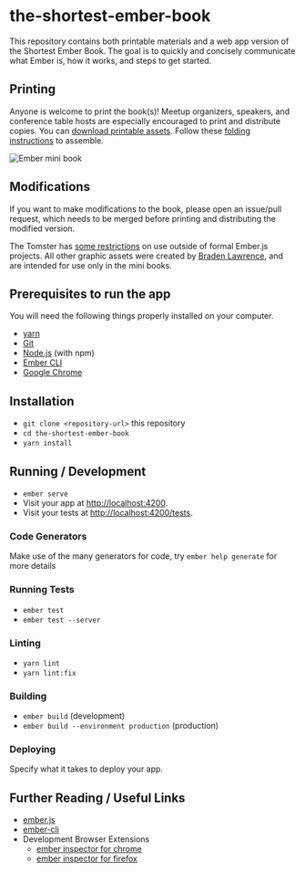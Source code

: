 # the-shortest-ember-book

This repository contains both printable materials
and a web app version of the Shortest Ember Book.
The goal is to quickly and concisely
communicate what Ember is, how it works, and steps to get started.

## Printing

Anyone is welcome to print the book(s)! Meetup organizers, speakers, and conference table hosts are especially encouraged to print and distribute copies. You can [download printable assets](https://github.com/ember-learn/the-shortest-ember-book/tree/main/printable-materials). Follow these [folding instructions](https://github.com/ember-learn/the-shortest-ember-book/issues/7) to assemble.

![Ember mini book](https://user-images.githubusercontent.com/16627268/40524890-218de0b2-5fab-11e8-841c-34f127f684a0.jpg "Ember mini book")


## Modifications

If you want to make modifications to the book,
please open an issue/pull request, which needs to be merged before printing and distributing the modified version. 

The Tomster has [some restrictions](https://www.emberjs.com/tomster/faq/) on use outside of formal Ember.js projects. All other graphic assets were created by [Braden Lawrence](http://www.bradenlawrence.com/portfolio), and are intended for use only in the mini books.

## Prerequisites to run the app

You will need the following things properly installed on your computer.

* [yarn](https://yarnpkg.com/)
* [Git](https://git-scm.com/)
* [Node.js](https://nodejs.org/) (with npm)
* [Ember CLI](https://ember-cli.com/)
* [Google Chrome](https://google.com/chrome/)

## Installation

* `git clone <repository-url>` this repository
* `cd the-shortest-ember-book`
* `yarn install`

## Running / Development

* `ember serve`
* Visit your app at [http://localhost:4200](http://localhost:4200).
* Visit your tests at [http://localhost:4200/tests](http://localhost:4200/tests).

### Code Generators

Make use of the many generators for code, try `ember help generate` for more details

### Running Tests

* `ember test`
* `ember test --server`

### Linting

* `yarn lint`
* `yarn lint:fix`

### Building

* `ember build` (development)
* `ember build --environment production` (production)

### Deploying

Specify what it takes to deploy your app.

## Further Reading / Useful Links

* [ember.js](https://emberjs.com/)
* [ember-cli](https://ember-cli.com/)
* Development Browser Extensions
  * [ember inspector for chrome](https://chrome.google.com/webstore/detail/ember-inspector/bmdblncegkenkacieihfhpjfppoconhi)
  * [ember inspector for firefox](https://addons.mozilla.org/en-US/firefox/addon/ember-inspector/)
